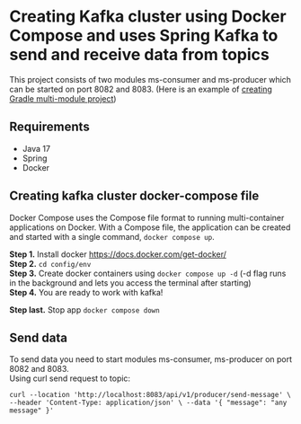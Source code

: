 # Creating Kafka cluster using Docker Compose and uses Spring Kafka to send and receive data from topics

This project consists of two modules ms-consumer and ms-producer which can be started on port 8082 and 8083. (Here is an example of [creating Gradle multi-module project](https://github.com/orb48/multimodule))

## Requirements
* Java 17  
* Spring  
* Docker  

## Creating kafka cluster docker-compose file
Docker Compose uses the Compose file format to running multi-container applications on Docker.  With a Compose file, the application can be created and started with a single command, `docker compose up`.

**Step 1.** Install docker https://docs.docker.com/get-docker/  
**Step 2.** `cd config/env`  
**Step 3.** Create docker containers using `docker compose up -d` (-d flag runs in the background and lets you access the terminal after starting)  
**Step 4.** You are ready to work with kafka!  
  
**Step last.** Stop app `docker compose down`  

## Send data
To send data you need to start modules ms-consumer, ms-producer on port 8082 and 8083.  
Using curl send request to topic:  

`curl --location 'http://localhost:8083/api/v1/producer/send-message' \
--header 'Content-Type: application/json' \
--data '{
    "message": "any message"
}'`
